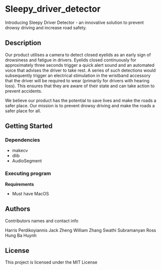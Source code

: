# Sleepy_driver_detector

Introducing Sleepy Driver Detector - an innovative solution to prevent drowsy driving and increase road safety.

## Description

Our product utilises a camera to detect closed eyelids as an early sign of drowsiness and fatigue in drivers. Eyelids closed continuously for approximately three seconds trigger a quick alert sound and an automated voice that advises the driver to take rest. A series of such detections would subsequently trigger an electrical stimulation in the wristband accessory that the driver will be required to wear (primarily for drivers with hearing loss). This ensures that they are aware of their state and can take action to prevent accidents.

We believe our product has the potential to save lives and make the roads a safer place. Our mission is to prevent drowsy driving and make the roads a safer place for all.

## Getting Started

### Dependencies

* makecv
* dlib
* AudioSegment

### Executing program

**Requirements**
* Must have MacOS

## Authors

Contributors names and contact info

Harris Perdikoyiannis
Jack Zheng
William Zhang
Swathi Subramanyan
Ross
Hung Ba Huynh

## License

This project is licensed under the MIT License
